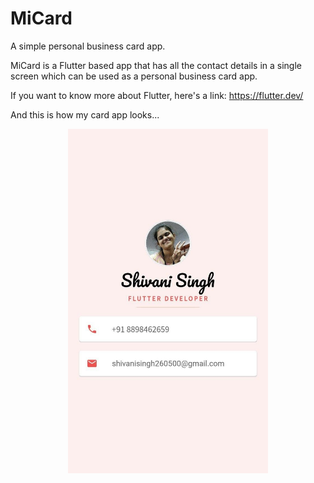 # MiCard
A simple personal business card app.


MiCard is a Flutter based app that has all the contact details in a single screen which can be used as a personal business card app.

If you want to know more about Flutter, here's a link:
https://flutter.dev/


And this is how my card app looks...

<p align="center">
  <img src="MiCard.jpg" width="320 title="Singh Shivani">  
</p>
